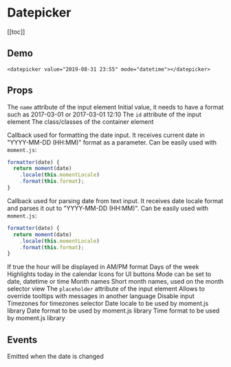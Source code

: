 # Datepicker

[[toc]]

## Demo

<demo>
  <datepicker value="2019-08-31 23:55" mode="datetime"></datepicker>
</demo>

```vue
<datepicker value="2019-08-31 23:55" mode="datetime"></datepicker>
```

## Props

<prop name="name" type="String">
  The <code>name</code> attribute of the input element
</prop>

<prop name="value" type="String">
  Initial value, it needs to have a format such as 2017-03-01 or 2017-03-01 12:10
</prop>

<prop name="id" type="String">
  The <code>id</code> attribute of the input element
</prop>

<prop name="container-class" type="String">
  The class/classes of the container element
</prop>

<prop name="formatter" type="Function" default-value="null">
  <p>
    Callback used for formatting the date input.
    It receives current date in "YYYY-MM-DD (HH:MM)" format as a parameter.
    Can be easily used with <code>moment.js</code>:
  </p>

```js
formatter(date) {
  return moment(date)
    .locale(this.momentLocale)
    .format(this.format);
}
```
</prop>

<prop name="parser" type="Function" default-value="null">
  <p>
    Callback used for parsing date from text input.
    It receives date locale format and parses it out to "YYYY-MM-DD (HH:MM)".
    Can be easily used with <code>moment.js</code>:
  </p>

```js
formatter(date) {
  return moment(date)
    .locale(this.momentLocale)
    .format(this.format);
}
```
</prop>

<prop name="use-am" type="Boolean" default-value="false">
  If true the hour will be displayed in AM/PM format
</prop>

<prop name="days-of-week" type="Array" default-value="['Su', 'Mo', 'Tu', ...]">
  Days of the week
</prop>

<prop name="highlight-today" type="Boolean" default-value="true">
  Highlights today in the calendar
</prop>

<prop name="icons" type="Object" default-value="{ left: 'glyphicon glyphicon-chevron-left', ... }">
  Icons for UI buttons
</prop>

<prop name="mode" type="String" default-value="date">
  Mode can be set to date, datetime or time
</prop>

<prop name="months" type="Array" default-value="['January', 'February', 'March', ...]">
  Month names
</prop>

<prop name="months-short" type="Array" default-value="['Jan', 'Feb', 'Mar', ...]">
  Short month names, used on the month selector view
</prop>

<prop name="placeholder" type="String">
  The <code>placeholder</code> attribute of the input element
</prop>

<prop name="translations" type="Object" default-value="{ today: 'Go to today', clear: 'Clear selection', ... }">
  Allows to override tooltips with messages in another language
</prop>

<prop name="disabled" type="Boolean" default-value="false">
  Disable input
</prop>

<prop name="timezones" type="Array" default-value="[{'UTC': '(GMT +00:00) UTC'}, {'Australia/Sydney': '(GMT +11:00) Australia/Sydney'}]">
  Timezones for timezones selector
</prop>

<prop name="momentLocale" type="String" default-value="en-gb">
  Date locale to be used by moment.js library
</prop>

<prop name="momentDateFormat" type="String" default-value="YYYY-MM-DD">
  Date format to be used by moment.js library
</prop>

<prop name="momentTimeFormat" type="String" default-value="HH:mm">
  Time format to be used by moment.js library
</prop>

## Events

<event name="changed" parameters="Selected date (String)">
  Emitted when the date is changed
</event>
